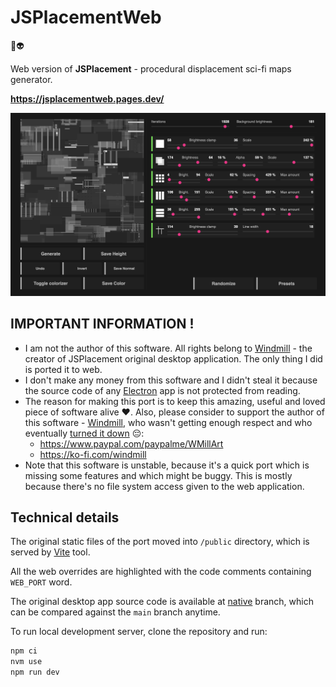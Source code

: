 # JSPlacementWeb

👾👽 

Web version of **JSPlacement** - procedural displacement sci-fi maps generator.

**https://jsplacementweb.pages.dev/**

<img src="docs/screenshot.png">

## IMPORTANT INFORMATION !

- I am not the author of this software. All rights belong to [Windmill](https://windmillart.net/) - the creator of JSPlacement original desktop application. The only thing I did is ported it to web.
- I don't make any money from this software and I didn't steal it because the source code of any [Electron](https://www.electronjs.org/) app is not protected from reading.
- The reason for making this port is to keep this amazing, useful and loved piece of software alive ❤️. Also, please consider to support the author of this software - [Windmill](https://windmillart.net/), who wasn't getting enough respect and who eventually [turned it down](https://www.reddit.com/r/blender/comments/zfwmjr/does_anyone_know_what_happened_to_jsplacement/) 😔:
  - https://www.paypal.com/paypalme/WMillArt
  - https://ko-fi.com/windmill
- Note that this software is unstable, because it's a quick port which is missing some features and which might be buggy. This is mostly because there's no file system access given to the web application.

## Technical details

The original static files of the port moved into `/public` directory, which is served by [Vite](https://vitejs.dev/) tool.

All the web overrides are highlighted with the code comments containing `WEB_PORT` word.

The original desktop app source code is available at [native](https://github.com/satelllte/JSPlacementWeb/tree/native) branch, which can be compared against the `main` branch anytime.

To run local development server, clone the repository and run:

```sh
npm ci
nvm use
npm run dev
```
